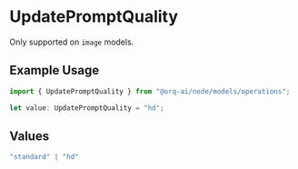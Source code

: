 # UpdatePromptQuality

Only supported on `image` models.

## Example Usage

```typescript
import { UpdatePromptQuality } from "@orq-ai/node/models/operations";

let value: UpdatePromptQuality = "hd";
```

## Values

```typescript
"standard" | "hd"
```